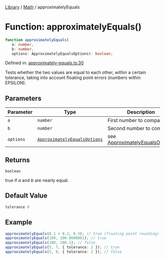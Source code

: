 <!-- markdownlint-disable -->
<!-- cspell: disable -->
[Library](../index.md) / [Math](./index.md) / approximatelyEquals

# Function: approximatelyEquals()

```ts
function approximatelyEquals(
   a: number, 
   b: number, 
   options: ApproximatelyEqualsOptions): boolean;
```

Defined in: [approximately-equals.ts:30](https://github.com/technobuddha/library/blob/main/src/approximately-equals.ts#L30)

Tests whether the two values are equal to each other, within a certain
tolerance, taking into account floating point errors (numbers within EPSILON).

## Parameters

| Parameter | Type | Description |
| ------ | ------ | ------ |
| `a` | `number` | First number to compare. |
| `b` | `number` | Second number to compare. |
| `options` | [`ApproximatelyEqualsOptions`](ApproximatelyEqualsOptions.md) | see [ApproximatelyEqualsOptions](ApproximatelyEqualsOptions.md) |

## Returns

`boolean`

true if *a* and *b* are nearly equal.

## Default Value

```ts
tolerance 0
```

## Example

```typescript
approximatelyEquals(0.1 + 0.2, 0.3); // true (floating point rounding)
approximatelyEquals(100, 100.0000001); // true
approximatelyEquals(100, 100.1); // false
approximatelyEquals(5, 7, { tolerance: 2 }); // true
approximatelyEquals(5, 8, { tolerance: 2 }); // false
```

